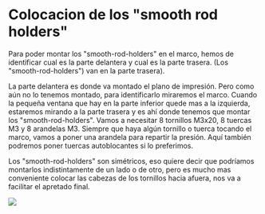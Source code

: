 # Colocacion de los "smooth rod holders"

Para poder montar los "smooth-rod-holders" en el marco, hemos de identificar cual es la parte delantera y cual es la parte trasera. (Los "smooth-rod-holders") van en la parte trasera).

La parte delantera es donde va montado el plano de impresión. Pero como aún no lo tenemos montado, para identificarlo miraremos el marco. Cuando la pequeña ventana que hay en la parte inferior quede mas a la izquierda, estaremos mirando a la parte trasera y es ahí donde tenemos que montar los "smooth-rod-holders". Vamos a necesitar 8 tornillos M3x20, 8 tuercas M3 y 8 arandelas M3. Siempre que haya algún tornillo o tuerca tocando el marco, vamos a poner una arandela para repartir la presión. Aquí también podremos poner tuercas autoblocantes si lo preferimos.

Los "smooth-rod-holders" son simétricos, eso quiere decir que podríamos montarlos indistintamente de un lado o de otro, pero es mucho mas conveniente colocar las cabezas de los tornillos hacia afuera, nos va a facilitar el apretado final.
﻿

![](https://lh3.googleusercontent.com/e22Swdx_5cOKgN9p2DKogWrIp0XCQ1N8p4xo-kTT6qdNLFWJObm_Bo9wB28yl6BOQKxXl7cIGA=w1920-h1080-rw-no)

